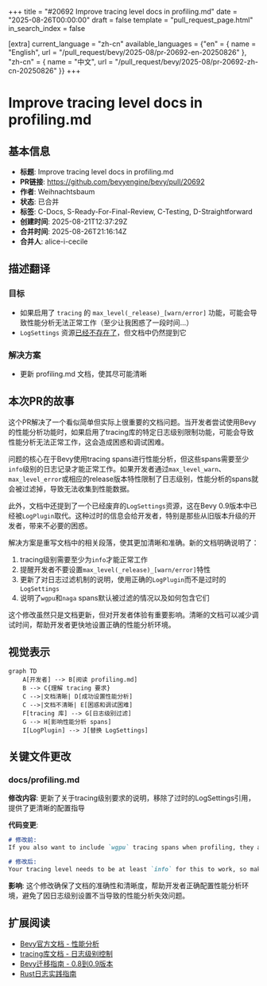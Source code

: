 +++
title = "#20692 Improve tracing level docs in profiling.md"
date = "2025-08-26T00:00:00"
draft = false
template = "pull_request_page.html"
in_search_index = false

[extra]
current_language = "zh-cn"
available_languages = {"en" = { name = "English", url = "/pull_request/bevy/2025-08/pr-20692-en-20250826" }, "zh-cn" = { name = "中文", url = "/pull_request/bevy/2025-08/pr-20692-zh-cn-20250826" }}
+++

# Improve tracing level docs in profiling.md

## 基本信息
- **标题**: Improve tracing level docs in profiling.md
- **PR链接**: https://github.com/bevyengine/bevy/pull/20692
- **作者**: Weihnachtsbaum
- **状态**: 已合并
- **标签**: C-Docs, S-Ready-For-Final-Review, C-Testing, D-Straightforward
- **创建时间**: 2025-08-21T12:37:29Z
- **合并时间**: 2025-08-26T21:16:14Z
- **合并人**: alice-i-cecile

## 描述翻译
### 目标
- 如果启用了 `tracing` 的 `max_level(_release)_[warn/error]` 功能，可能会导致性能分析无法正常工作（至少让我困惑了一段时间...）
- `LogSettings` 资源[已经不存在了](https://bevy.org/learn/migration-guides/0-8-to-0-9/#use-plugin-setup-for-resource-only-used-at-setup-time)，但文档中仍然提到它

### 解决方案
- 更新 profiling.md 文档，使其尽可能清晰

## 本次PR的故事

这个PR解决了一个看似简单但实际上很重要的文档问题。当开发者尝试使用Bevy的性能分析功能时，如果启用了tracing库的特定日志级别限制功能，可能会导致性能分析无法正常工作，这会造成困惑和调试困难。

问题的核心在于Bevy使用tracing spans进行性能分析，但这些spans需要至少`info`级别的日志记录才能正常工作。如果开发者通过`max_level_warn`、`max_level_error`或相应的release版本特性限制了日志级别，性能分析的spans就会被过滤掉，导致无法收集到性能数据。

此外，文档中还提到了一个已经废弃的`LogSettings`资源，这在Bevy 0.9版本中已经被`LogPlugin`取代。这种过时的信息会给开发者，特别是那些从旧版本升级的开发者，带来不必要的困惑。

解决方案是重写文档中的相关段落，使其更加清晰和准确。新的文档明确说明了：
1. tracing级别需要至少为`info`才能正常工作
2. 提醒开发者不要设置`max_level(_release)_[warn/error]`特性
3. 更新了对日志过滤机制的说明，使用正确的`LogPlugin`而不是过时的`LogSettings`
4. 说明了`wgpu`和`naga` spans默认被过滤的情况以及如何包含它们

这个修改虽然只是文档更新，但对开发者体验有重要影响。清晰的文档可以减少调试时间，帮助开发者更快地设置正确的性能分析环境。

## 视觉表示

```mermaid
graph TD
    A[开发者] --> B[阅读 profiling.md]
    B --> C{理解 tracing 要求}
    C -->|文档清晰| D[成功设置性能分析]
    C -->|文档不清晰| E[困惑和调试困难]
    F[tracing 库] --> G[日志级别过滤]
    G --> H[影响性能分析 spans]
    I[LogPlugin] --> J[替换 LogSettings]
```

## 关键文件更改

### docs/profiling.md
**修改内容**: 更新了关于tracing级别要求的说明，移除了过时的LogSettings引用，提供了更清晰的配置指导

**代码变更**:
```markdown
# 修改前:
If you also want to include `wgpu` tracing spans when profiling, they are emitted at the `tracing` `info` level so you will need to make sure they are not filtered out by the `LogSettings` resource's `filter` member which defaults to `wgpu=error`. You can do this by setting the `RUST_LOG=info` environment variable when running your application.

# 修改后:
Your tracing level needs to be at least `info` for this to work, so make sure that you don't set the `max_level(_release)_[warn/error]` features of the `tracing` crate nor filter it out using `LogPlugin`'s `filter` member. Note that `wgpu` and `naga` spans are filtered out by default. If you want to include them, you can either change your `LogPlugin`'s `filter` member or override it by setting the `RUST_LOG=info` environment variable when running your application.
```

**影响**: 这个修改确保了文档的准确性和清晰度，帮助开发者正确配置性能分析环境，避免了因日志级别设置不当导致的性能分析失效问题。

## 扩展阅读

- [Bevy官方文档 - 性能分析](https://bevyengine.org/learn/book/getting-started/profiling/)
- [tracing库文档 - 日志级别控制](https://docs.rs/tracing/latest/tracing/struct.Level.html)
- [Bevy迁移指南 - 0.8到0.9版本](https://bevy.org/learn/migration-guides/0-8-to-0-9/#use-plugin-setup-for-resource-only-used-at-setup-time)
- [Rust日志实践指南](https://rust-lang-nursery.github.io/rust-cookbook/development_tools/debugging/config_log.html)